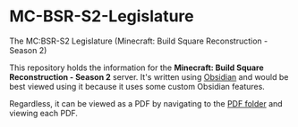 # MC-BSR-S2-Legislature
The MC:BSR-S2 Legislature (Minecraft: Build Square Reconstruction - Season 2)

This repository holds the information for the **Minecraft: Build Square Reconstruction - Season 2** server. It's written using [Obsidian](https://obsidian.md/) and would be best viewed using it because it uses some custom Obsidian features. 

Regardless, it can be viewed as a PDF by navigating to the [PDF folder](https://github.com/xLeviadeer/MC-BSR-S2-Legislature/tree/main/PDF) and viewing each PDF.